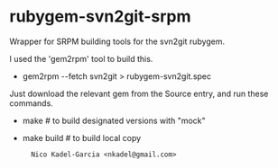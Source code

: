 rubygem-svn2git-srpm
====================

Wrapper for SRPM building tools for the svn2git rubygem.

I used the 'gem2rpm' tool to build this.

* gem2rpm --fetch svn2git > rubygem-svn2git.spec

Just download the relevant gem from the Source entry, and run these commands.

* make # to build designated versions with "mock"
* make build # to build local copy

		Nico Kadel-Garcia <nkadel@gmail.com>

